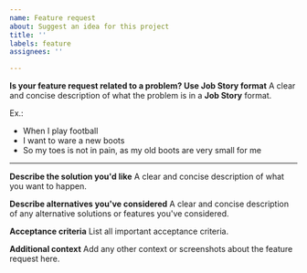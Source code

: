 ```yaml
---
name: Feature request
about: Suggest an idea for this project
title: ''
labels: feature
assignees: ''

---
```


**Is your feature request related to a problem? Use Job Story format**
A clear and concise description of what the problem is in a **Job Story** format. 

Ex.:
- When I play football
- I want to ware a new boots
- So my toes is not in pain, as my old boots are very small for me

---

**Describe the solution you'd like**
A clear and concise description of what you want to happen.

**Describe alternatives you've considered**
A clear and concise description of any alternative solutions or features you've considered.

**Acceptance criteria**
List all important acceptance criteria.

**Additional context**
Add any other context or screenshots about the feature request here.